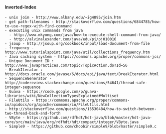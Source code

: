 #### Inverted-Index
    - unix join - http://www.albany.edu/~ig4895/join.htm
    - get path-filenames - http://stackoverflow.com/questions/6844785/how-to-use-regex-with-find-command
    - executing unix commands from java
      - http://www.mkyong.com/java/how-to-execute-shell-command-from-java/
      - http://alvinalexander.com/java/edu/pj/pj010016
    - jsoup - http://jsoup.org/cookbook/input/load-document-from-file
    - frequency - http://www.tutorialspoint.com/java/util/collections_frequency.htm
    - Java caching system - https://commons.apache.org/proper/commons-jcs/
    - Unique Document ID : http://www.javapractices.com/topic/TopicAction.do?Id=56
    - BreakIterator : http://docs.oracle.com/javase/6/docs/api/java/text/BreakIterator.html
    - SequenceGenerator - http://codereview.stackexchange.com/questions/54641/thread-safe-integer-sequence
	- Guava - https://code.google.com/p/guava-libraries/wiki/NewCollectionTypesExplained#Multiset
	- FileUtils - https://commons.apache.org/proper/commons-io/apidocs/org/apache/commons/io/FileUtils.html
	- http://stackoverflow.com/questions/15530484/how-to-switch-between-two-thread-back-and-forth
	- VByte - https://github.com/rdfhdt/hdt-java/blob/master/hdt-java-core/src/main/java/org/rdfhdt/hdt/compact/integer/VByte.java
	- Simple9 - https://github.com/choobin/simple9/blob/master/simple9.c